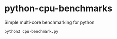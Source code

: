 # python-cpu-benchmarks
Simple multi-core benchmarking for python

```
python3 cpu-benchmark.py
```
